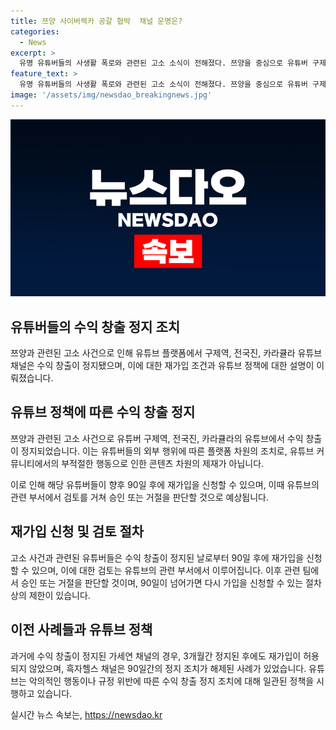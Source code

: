 ```yaml
---
title: 쯔양 사이버렉카 공갈 협박  채널 운명은?
categories:
  - News
excerpt: >
  유명 유튜버들의 사생활 폭로와 관련된 고소 소식이 전해졌다. 쯔양을 중심으로 유튜버 구제역, 전국진, 카라큘라 등이 플랫폼 상에서의 수익 창출이 중지되는 등 각종 조치가 이뤄졌다. 이에 대한 공방 소동으로 구독자들의 비난 여론이 이어지고 있으며, 해당 유튜버들은 대책 마련이 어려울 것으로 전망된다. 3명의 유튜버들은 90일 후에 파트너 프로그램 재가입 신청이 가능하겠지만, 결과는 불투명한 상황이다. 또한, 이와 관련된 고소 소식 등이 사회적으로 큰 화제를 모으고 있어, 빠른 대처가 요구되고 있다.
feature_text: >
  유명 유튜버들의 사생활 폭로와 관련된 고소 소식이 전해졌다. 쯔양을 중심으로 유튜버 구제역, 전국진, 카라큘라 등이 플랫폼 상에서의 수익 창출이 중지되는 등 각종 조치가 이뤄졌다. 이에 대한 공방 소동으로 구독자들의 비난 여론이 이어지고 있으며, 해당 유튜버들은 대책 마련이 어려울 것으로 전망된다. 3명의 유튜버들은 90일 후에 파트너 프로그램 재가입 신청이 가능하겠지만, 결과는 불투명한 상황이다. 또한, 이와 관련된 고소 소식 등이 사회적으로 큰 화제를 모으고 있어, 빠른 대처가 요구되고 있다.
image: '/assets/img/newsdao_breakingnews.jpg'
---
```


<p><img src="/assets/img/newsdao_breakingnews.jpg" alt="koreaapp 속보" /></p>

<h2 data-ke-size="size26">유튜버들의 수익 창출 정지 조치</h2>

<p data-ke-size="size16">쯔양과 관련된 고소 사건으로 인해 유튜브 플랫폼에서 구제역, 전국진, 카라큘라 유튜브 채널은 수익 창출이 정지됐으며, 이에 대한 재가입 조건과 유튜브 정책에 대한 설명이 이뤄졌습니다.</p>

<h2 data-ke-size="size26">유튜브 정책에 따른 수익 창출 정지</h2>

<p data-ke-size="size16">쯔양과 관련된 고소 사건으로 유튜버 구제역, 전국진, 카라큘라의 유튜브에서 수익 창출이 정지되었습니다. 이는 유튜버들의 외부 행위에 따른 플랫폼 차원의 조치로, 유튜브 커뮤니티에서의 부적절한 행동으로 인한 콘텐츠 차원의 제재가 아닙니다.</p>

<p data-ke-size="size16">이로 인해 해당 유튜버들이 향후 90일 후에 재가입을 신청할 수 있으며, 이때 유튜브의 관련 부서에서 검토를 거쳐 승인 또는 거절을 판단할 것으로 예상됩니다.</p>

<h2 data-ke-size="size26">재가입 신청 및 검토 절차</h2>

<p data-ke-size="size16">고소 사건과 관련된 유튜버들은 수익 창출이 정지된 날로부터 90일 후에 재가입을 신청할 수 있으며, 이에 대한 검토는 유튜브의 관련 부서에서 이루어집니다. 이후 관련 팀에서 승인 또는 거절을 판단할 것이며, 90일이 넘어가면 다시 가입을 신청할 수 있는 절차상의 제한이 있습니다.</p>

<h2 data-ke-size="size26">이전 사례들과 유튜브 정책</h2>

<p data-ke-size="size16">과거에 수익 창출이 정지된 가세연 채널의 경우, 3개월간 정지된 후에도 재가입이 허용되지 않았으며, 흑자헬스 채널은 90일간의 정지 조치가 해제된 사례가 있었습니다. 유튜브는 악의적인 행동이나 규정 위반에 따른 수익 창출 정지 조치에 대해 일관된 정책을 시행하고 있습니다.</p>
실시간 뉴스 속보는, <a href="https://newsdao.kr" rel="dofollow">https://newsdao.kr</a>


